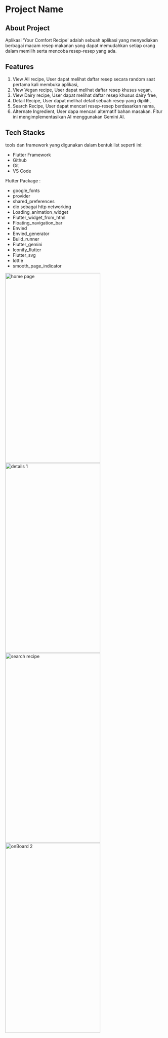 # Project Name

## About Project
Aplikasi ‘Your Comfort Recipe' adalah sebuah aplikasi yang menyediakan berbagai macam resep makanan yang dapat memudahkan setiap orang dalam memilih serta mencoba resep-resep yang ada.

## Features
1. View All recipe, User dapat melihat daftar resep secara random saat pertama kali membuka aplikasi,
2. View Vegan recipe, User dapat melihat daftar resep khusus vegan,
3. View Dairy recipe, User dapat melihat daftar resep khusus dairy free,
4. Detail Recipe, User dapat melihat detail sebuah resep yang dipilih,
5. Search Recipe, User dapat mencari resep-resep berdasarkan nama,
6. Alternate Ingredient, User dapa mencari alternatif bahan masakan. Fitur ini mengimplementasikan AI menggunakan Gemini AI.



## Tech Stacks
tools dan framework yang digunakan dalam bentuk list seperti ini:
- Flutter Framework
- Github
- Git
- VS Code

Flutter Package :
- google_fonts
- provider 
- shared_preferences
- dio sebagai http networking
- Loading_animation_widget
- Flutter_widget_from_html
- Floating_navigation_bar
- Envied
- Envied_generator
- Build_runner
- Flutter_gemini
- Iconify_flutter
- Flutter_svg
- lottie
- smooth_page_indicator

<img src="https://github.com/EqiBaihaqi/Your_Comfort_Recipe/assets/95467302/e4cbe8f7-a4f0-4117-ae69-54e9eb25a1e7" width="300" height="600" alt="home page"/>
<img src="https://github.com/EqiBaihaqi/Your_Comfort_Recipe/assets/95467302/2039c79e-6c62-491a-b6bb-cae20a34fb3d" width="300" height="600" alt="details 1"/>
<img src="https://github.com/EqiBaihaqi/Your_Comfort_Recipe/assets/95467302/cd0f401b-bc3d-48ad-84a3-e5737b96a2ad" width="300" height="600" alt="search recipe"/>
<img src="https://github.com/EqiBaihaqi/Your_Comfort_Recipe/assets/95467302/00bc760a-ba70-426d-894a-0719b0877f01" width="300" height="600" alt="onBoard 2"/>




